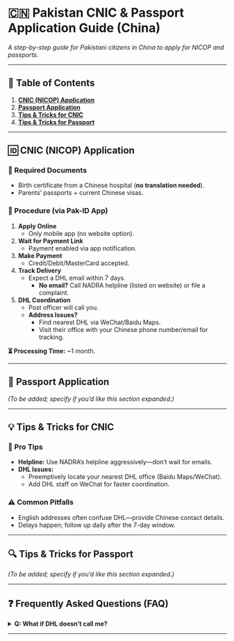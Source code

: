 # **🇨🇳 Pakistan CNIC & Passport Application Guide (China)**  
*A step-by-step guide for Pakistani citizens in China to apply for NICOP and passports.*  

---

## **📂 Table of Contents**  
1. [**CNIC (NICOP) Application**](#-cnic-nicop-application)  
2. [**Passport Application**](#-passport-application)  
3. [**Tips & Tricks for CNIC**](#-tips--tricks-for-cnic)  
4. [**Tips & Tricks for Passport**](#-tips--tricks-for-passport)  

---

## **🆔 CNIC (NICOP) Application**  
### **📌 Required Documents**  
- Birth certificate from a Chinese hospital (**no translation needed**).  
- Parents’ passports + current Chinese visas.  

### **📝 Procedure (via Pak-ID App)**  
1. **Apply Online**  
   - Only mobile app (no website option).  
2. **Wait for Payment Link**  
   - Payment enabled via app notification.  
3. **Make Payment**  
   - Credit/Debit/MasterCard accepted.  
4. **Track Delivery**  
   - Expect a DHL email within 7 days.  
     - **No email?** Call NADRA helpline (listed on website) or file a complaint.  
5. **DHL Coordination**  
   - Post officer will call you.  
   - **Address Issues?**  
     - Find nearest DHL via WeChat/Baidu Maps.  
     - Visit their office with your Chinese phone number/email for tracking.  

**⏳ Processing Time:** ~1 month.  

---

## **🛂 Passport Application**  
*(To be added; specify if you’d like this section expanded.)*  

---

## **💡 Tips & Tricks for CNIC**  
### **🚀 Pro Tips**  
- **Helpline:** Use NADRA’s helpline aggressively—don’t wait for emails.  
- **DHL Issues:**  
  - Preemptively locate your nearest DHL office (Baidu Maps/WeChat).  
  - Add DHL staff on WeChat for faster coordination.  

### **⚠️ Common Pitfalls**  
- English addresses often confuse DHL—provide Chinese contact details.  
- Delays happen; follow up daily after the 7-day window.  

---

## **🔍 Tips & Tricks for Passport**  
*(To be added; specify if you’d like this section expanded.)*  

---

## **❓ Frequently Asked Questions (FAQ)**  
<details>  
<summary><strong>Q: What if DHL doesn’t call me?</strong></summary>  
**A:** Visit the nearest DHL office with your tracking details (use Baidu Maps to locate).  
</details>

---
